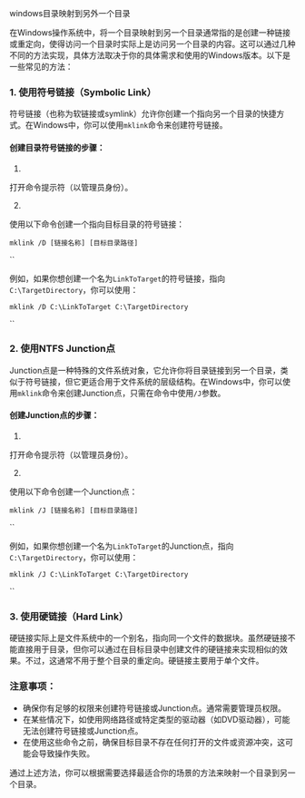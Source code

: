 windows目录映射到另外一个目录

在Windows操作系统中，将一个目录映射到另一个目录通常指的是创建一种链接或重定向，使得访问一个目录时实际上是访问另一个目录的内容。这可以通过几种不同的方法实现，具体方法取决于你的具体需求和使用的Windows版本。以下是一些常见的方法：

### 1. 使用符号链接（Symbolic Link）

符号链接（也称为软链接或symlink）允许你创建一个指向另一个目录的快捷方式。在Windows中，你可以使用`mklink`命令来创建符号链接。

#### 创建目录符号链接的步骤：

1. 

   打开命令提示符（以管理员身份）。

   

   

2. 

   使用以下命令创建一个指向目标目录的符号链接：

   

   

   `mklink /D [链接名称] [目标目录路径]`

   ``

   

   

   例如，如果你想创建一个名为`LinkToTarget`的符号链接，指向`C:\TargetDirectory`，你可以使用：

   

   

   `mklink /D C:\LinkToTarget C:\TargetDirectory`

   ``

   

   

### 2. 使用NTFS Junction点

Junction点是一种特殊的文件系统对象，它允许你将目录链接到另一个目录，类似于符号链接，但它更适合用于文件系统的层级结构。在Windows中，你可以使用`mklink`命令来创建Junction点，只需在命令中使用`/J`参数。

#### 创建Junction点的步骤：

1. 

   打开命令提示符（以管理员身份）。

   

   

2. 

   使用以下命令创建一个Junction点：

   

   

   `mklink /J [链接名称] [目标目录路径]`

   ``

   

   

   例如，如果你想创建一个名为`LinkToTarget`的Junction点，指向`C:\TargetDirectory`，你可以使用：

   

   

   `mklink /J C:\LinkToTarget C:\TargetDirectory`

   ``

   

   

### 3. 使用硬链接（Hard Link）

硬链接实际上是文件系统中的一个别名，指向同一个文件的数据块。虽然硬链接不能直接用于目录，但你可以通过在目标目录中创建文件的硬链接来实现相似的效果。不过，这通常不用于整个目录的重定向。硬链接主要用于单个文件。

### 注意事项：

- 确保你有足够的权限来创建符号链接或Junction点。通常需要管理员权限。
- 在某些情况下，如使用网络路径或特定类型的驱动器（如DVD驱动器），可能无法创建符号链接或Junction点。
- 在使用这些命令之前，确保目标目录不存在任何打开的文件或资源冲突，这可能会导致操作失败。

通过上述方法，你可以根据需要选择最适合你的场景的方法来映射一个目录到另一个目录。
